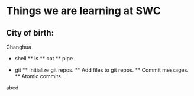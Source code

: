 Things we are learning at SWC
=============================
City of birth:
---------
Changhua

* shell
** ls
** cat
** pipe

* git
** Initialize git repos.
** Add files to git repos.
** Commit messages.
** Atomic commits.

abcd
